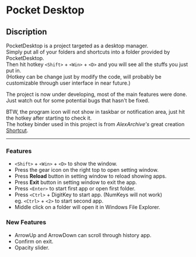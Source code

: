 # Pocket Desktop

## Discription
PocketDesktop is a project targeted as a desktop manager.  
Simply put all of your folders and shortcuts into a folder provided by PocketDesktop.  
Then hit hotkey ```<Shift>``` + ```<Win>``` + ```<D>``` and you will see all the stuffs you just put in.  
(Hotkey can be change just by modify the code, will probably be customizable through user interface in near future.)

The project is now under developing, most of the main features were done.  
Just watch out for some potential bugs that hasn't be fixed.

BTW, the program icon will not show in taskbar or notification area, just hit the hotkey after starting to check it.  
The hotkey binder used in this project is from *AlexArchive's* great creation [Shortcut](https://github.com/AlexArchive/Shortcut).

---

### Features
+ ```<Shift>``` + ```<Win>``` + ```<D>``` to show the window.
+ Press the gear icon on the right top to open setting window.
+ Press **Reload** button in setting window to reload showing apps.
+ Press **Exit** button in setting window to exit the app.
+ Press ```<Enter>``` to start first app or open first folder.
+ Press ```<Ctrl>``` + DigitKey to start app. (NumKeys will not work) \
  eg. ```<Ctrl>``` + ```<2>``` to start second app.
+ Middle click on a folder will open it in Windows File Explorer.

### New Features
+ ArrowUp and ArrowDown can scroll through history app.
+ Confirm on exit.
+ Opacity slider.
